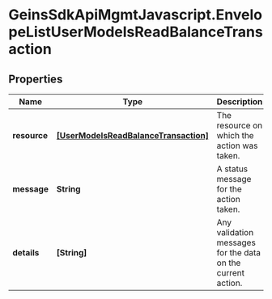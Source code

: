 # GeinsSdkApiMgmtJavascript.EnvelopeListUserModelsReadBalanceTransaction

## Properties

Name | Type | Description | Notes
------------ | ------------- | ------------- | -------------
**resource** | [**[UserModelsReadBalanceTransaction]**](UserModelsReadBalanceTransaction.md) | The resource on which the action was taken. | [optional] 
**message** | **String** | A status message for the action taken. | [optional] 
**details** | **[String]** | Any validation messages for the data on the current action. | [optional] 


